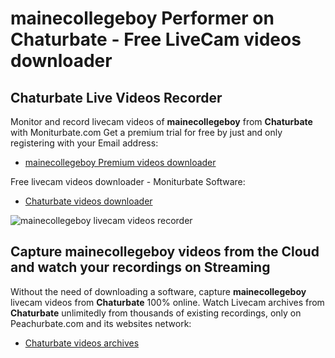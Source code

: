 # mainecollegeboy Performer on Chaturbate - Free LiveCam videos downloader

## Chaturbate Live Videos Recorder

Monitor and record livecam videos of **mainecollegeboy** from **Chaturbate** with Moniturbate.com
Get a premium trial for free by just and only registering with your Email address:
* [mainecollegeboy Premium videos downloader](https://moniturbate.com/request-demo-licence-key.html)

Free livecam videos downloader - Moniturbate Software:
* [Chaturbate videos downloader](https://moniturbate.com/moniturbate-download-software.html)

![mainecollegeboy livecam videos recorder](https://peachurnet.com/templates/moniturbate-software.png)


## Capture mainecollegeboy videos from the Cloud and watch your recordings on Streaming

Without the need of downloading a software, capture **mainecollegeboy** livecam videos from **Chaturbate** 100% online.
Watch Livecam archives from **Chaturbate** unlimitedly from thousands of existing recordings, only on Peachurbate.com and its websites network:
* [Chaturbate videos archives](https://peachurnet.com/)